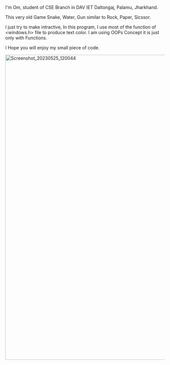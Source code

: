 I'm Om, student of CSE Branch in DAV IET Daltongaj, Palamu, Jharkhand.

This very old Game Snake, Water, Gun similar to Rock, Paper, Sicssor.

I just try to make intractive,
In this program, I use most of the function of <windows.h> file to produce text color.
I am using OOPs Concept it is just only with Functions.


I Hope you will enjoy my small piece of code.

<img width="960" alt="Screenshot_20230525_120044" src="https://github.com/ohmDTO/project/assets/113088687/f21c650a-bd88-4f18-81d6-bd1eb6b52768">


